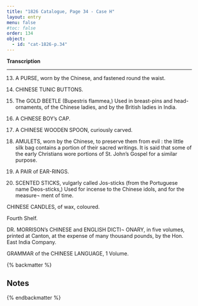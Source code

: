```yaml
---
title: "1826 Catalogue, Page 34 - Case H"
layout: entry
menu: false
#toc: false
order: 134
object:
  - id: "cat-1826-p.34"
---
```



**Transcription**

---


13. A PURSE, worn by the Chinese, and fastened round
the waist.

14. CHINESE TUNIC BUTTONS.

15. The GOLD BEETLE (Bupestris flammea,)
Used in breast-pins and head-ornaments, of the Chinese
ladies, and by the British ladies in India.

17. A CHNESE BOY’s CAP.

18. A CHINESE WOODEN SPOON, curiously carved.

19. AMULETS, worn by the Chinese, to preserve them
from evil : the little silk bag contains a portion of
their sacred writings.
It is said that some of the early Christians wore portions of
St. John’s Gospel for a similar purpose.

20. A PAIR of EAR-RINGS.

21. SCENTED STICKS, vulgarly called Jos-sticks (from
the Portuguese name Deos-sticks,)
Used for incense to the Chinese idols, and for the measure¬
ment of time.

CHINESE CANDLES, of wax, coloured.


Fourth Shelf.


DR. MORRISON’s CHINESE and ENGLISH DICTI¬
ONARY, in five volumes, printed at Canton, at the
expense of many thousand pounds, by the Hon. East
India Company.

GRAMMAR of the CHINESE LANGUAGE, 1 Volume.

{% backmatter %}

## Notes

{% endbackmatter %}

